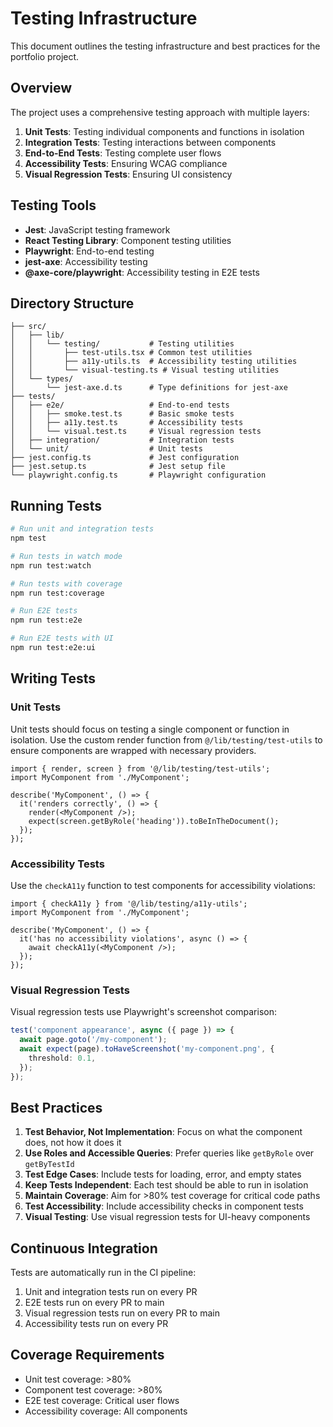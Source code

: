 # Testing Infrastructure

This document outlines the testing infrastructure and best practices for the portfolio project.

## Overview

The project uses a comprehensive testing approach with multiple layers:

1. **Unit Tests**: Testing individual components and functions in isolation
2. **Integration Tests**: Testing interactions between components
3. **End-to-End Tests**: Testing complete user flows
4. **Accessibility Tests**: Ensuring WCAG compliance
5. **Visual Regression Tests**: Ensuring UI consistency

## Testing Tools

- **Jest**: JavaScript testing framework
- **React Testing Library**: Component testing utilities
- **Playwright**: End-to-end testing
- **jest-axe**: Accessibility testing
- **@axe-core/playwright**: Accessibility testing in E2E tests

## Directory Structure

```
├── src/
│   ├── lib/
│   │   └── testing/           # Testing utilities
│   │       ├── test-utils.tsx # Common test utilities
│   │       ├── a11y-utils.ts  # Accessibility testing utilities
│   │       └── visual-testing.ts # Visual testing utilities
│   └── types/
│       └── jest-axe.d.ts      # Type definitions for jest-axe
├── tests/
│   ├── e2e/                   # End-to-end tests
│   │   ├── smoke.test.ts      # Basic smoke tests
│   │   ├── a11y.test.ts       # Accessibility tests
│   │   └── visual.test.ts     # Visual regression tests
│   ├── integration/           # Integration tests
│   └── unit/                  # Unit tests
├── jest.config.ts             # Jest configuration
├── jest.setup.ts              # Jest setup file
└── playwright.config.ts       # Playwright configuration
```

## Running Tests

```bash
# Run unit and integration tests
npm test

# Run tests in watch mode
npm run test:watch

# Run tests with coverage
npm run test:coverage

# Run E2E tests
npm run test:e2e

# Run E2E tests with UI
npm run test:e2e:ui
```

## Writing Tests

### Unit Tests

Unit tests should focus on testing a single component or function in isolation. Use the custom render function from `@/lib/testing/test-utils` to ensure components are wrapped with necessary providers.

```tsx
import { render, screen } from '@/lib/testing/test-utils';
import MyComponent from './MyComponent';

describe('MyComponent', () => {
  it('renders correctly', () => {
    render(<MyComponent />);
    expect(screen.getByRole('heading')).toBeInTheDocument();
  });
});
```

### Accessibility Tests

Use the `checkA11y` function to test components for accessibility violations:

```tsx
import { checkA11y } from '@/lib/testing/a11y-utils';
import MyComponent from './MyComponent';

describe('MyComponent', () => {
  it('has no accessibility violations', async () => {
    await checkA11y(<MyComponent />);
  });
});
```

### Visual Regression Tests

Visual regression tests use Playwright's screenshot comparison:

```ts
test('component appearance', async ({ page }) => {
  await page.goto('/my-component');
  await expect(page).toHaveScreenshot('my-component.png', {
    threshold: 0.1,
  });
});
```

## Best Practices

1. **Test Behavior, Not Implementation**: Focus on what the component does, not how it does it
2. **Use Roles and Accessible Queries**: Prefer queries like `getByRole` over `getByTestId`
3. **Test Edge Cases**: Include tests for loading, error, and empty states
4. **Keep Tests Independent**: Each test should be able to run in isolation
5. **Maintain Coverage**: Aim for >80% test coverage for critical code paths
6. **Test Accessibility**: Include accessibility checks in component tests
7. **Visual Testing**: Use visual regression tests for UI-heavy components

## Continuous Integration

Tests are automatically run in the CI pipeline:

1. Unit and integration tests run on every PR
2. E2E tests run on every PR to main
3. Visual regression tests run on every PR to main
4. Accessibility tests run on every PR

## Coverage Requirements

- Unit test coverage: >80%
- Component test coverage: >80%
- E2E test coverage: Critical user flows
- Accessibility coverage: All components
